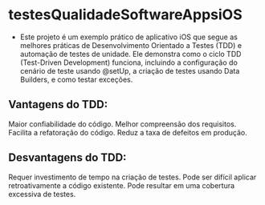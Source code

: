 # testesQualidadeSoftwareAppsiOS
- Este projeto é um exemplo prático de aplicativo iOS que segue as melhores práticas de Desenvolvimento Orientado a Testes (TDD) e automação de testes de unidade. Ele demonstra como o ciclo TDD (Test-Driven Development) funciona, incluindo a configuração do cenário de teste usando @setUp, a criação de testes usando Data Builders, e como testar exceções.

## Vantagens do TDD:

Maior confiabilidade do código.
Melhor compreensão dos requisitos.
Facilita a refatoração do código.
Reduz a taxa de defeitos em produção.

## Desvantagens do TDD:

Requer investimento de tempo na criação de testes.
Pode ser difícil aplicar retroativamente a código existente.
Pode resultar em uma cobertura excessiva de testes.

